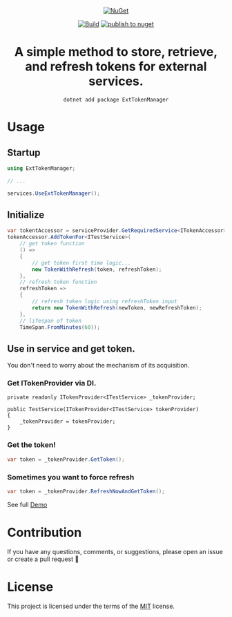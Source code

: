 <div align="center">

[![NuGet](https://img.shields.io/nuget/v/ExtTokenManager.svg)](https://www.nuget.org/packages/ExtTokenManager)

[![Build](https://github.com/maratpavlov/exttokenmanager/actions/workflows/build.yml/badge.svg)](https://github.com/maratpavlov/exttokenmanager/actions/workflows/build.yml) [![publish to nuget](https://github.com/maratpavlov/exttokenmanager/actions/workflows/deploy.yml/badge.svg)](https://github.com/maratpavlov/exttokenmanager/actions/workflows/deploy.yml)

# A simple method to store, retrieve, and refresh tokens for external services.

`dotnet add package ExtTokenManager`

</div>

# Usage

## Startup
```csharp
using ExtTokenManager;

// ...

services.UseExtTokenManager();
```

## Initialize
```csharp
var tokentAccessor = serviceProvider.GetRequiredService<ITokenAccessor>();
tokenAccessor.AddTokenFor<ITestService>(
    // get token function
    () =>
    {
        // get token first time logic...
        new TokenWithRefresh(token, refreshToken);
    },
    // refresh token function
    refreshToken =>
    {
        // refresh token logic using refreshToken input
        return new TokenWithRefresh(newToken, newRefreshToken);
    },
    // lifespan of token
    TimeSpan.FromMinutes(60));
```

## Use in service and get token.
You don't need to worry about the mechanism of its acquisition.

### Get ITokenProvider via DI. 

```charp
private readonly ITokenProvider<ITestService> _tokenProvider;

public TestService(ITokenProvider<ITestService> tokenProvider)
{
    _tokenProvider = tokenProvider;
}
```

### Get the token!
```csharp
var token = _tokenProvider.GetToken();
```

### Sometimes you want to force refresh
```csharp
var token = _tokenProvider.RefreshNowAndGetToken();
```

See full [Demo](https://github.com/MaratPavlov/ExtTokenManager/tree/main/Demo)

# Contribution

If you have any questions, comments, or suggestions, please open an issue or create a pull request 🙂

# License

This project is licensed under the terms of the [MIT](https://github.com/MaratPavlov/ExtTokenManager/blob/main/LICENSE) license.
